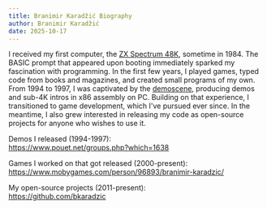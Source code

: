 ```yaml
---
title: Branimir Karadžić Biography
author: Branimir Karadžić
date: 2025-10-17
---
```


I received my first computer, the [ZX Spectrum 48K](https://en.wikipedia.org/wiki/ZX_Spectrum), sometime in 1984. The BASIC prompt that appeared upon booting immediately sparked my fascination with programming. In the first few years, I played games, typed code from books and magazines, and created small programs of my own. From 1994 to 1997, I was captivated by the [demoscene](https://en.wikipedia.org/wiki/Demoscene), producing demos and sub-4K intros in x86 assembly on PC. Building on that experience, I transitioned to game development, which I've pursued ever since. In the meantime, I also grew interested in releasing my code as open-source projects for anyone who wishes to use it.

Demos I released (1994-1997):  
https://www.pouet.net/groups.php?which=1638

Games I worked on that got released (2000-present):  
https://www.mobygames.com/person/96893/branimir-karadzic/

My open-source projects (2011-present):  
https://github.com/bkaradzic

